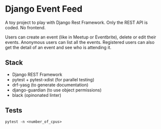 # Django Event Feed

A toy project to play with Django Rest Framework.
Only the REST API is coded. No frontend.

Users can create an event (like in Meetup or Eventbrite), delete or edit their events.
Anonymous users can list all the events.
Registered users can also get the detail of an event and see who is attending it.

## Stack

* Django REST Framework
* pytest + pytest-xdist (for parallel testing)
* drf-yasg (to generate documentation)
* django-guardian (to use object permissions)
* black (opinonated linter)

## Tests

`pytest -n <number_of_cpus>`
